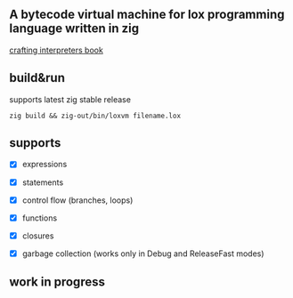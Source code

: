 
## A bytecode virtual machine for lox programming language written in zig

[crafting interpreters book](https://www.craftinginterpreters.com/a-bytecode-virtual-machine.html)

## build&run

supports latest zig stable release

```
zig build && zig-out/bin/loxvm filename.lox
```

## supports
- [x] expressions
- [x] statements
- [x] control flow (branches, loops)
- [x] functions
- [x] closures
- [x] garbage collection (works only in Debug and ReleaseFast modes)


## work in progress



